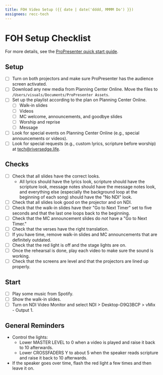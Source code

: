 ```yaml
---
title: FOH Video Setup ({{ date | date('dddd, MMMM Do') }})
assignees: recc-tech
---
```


# FOH Setup Checklist

For more details, see the [ProPresenter quick start guide](https://github.com/recc-tech/tech/wiki/ProPresenter-Quick-Start-Guide).

## Setup

- [ ] Turn on both projectors and make sure ProPresenter has the audience screen activated.
- [ ] Download any new media from Planning Center Online. Move the files to `/Users/visuals/Documents/ProPresenter Assets`.
- [ ] Set up the playlist according to the plan on Planning Center Online.
    - [ ] Walk-in slides
    - [ ] Videos
    - [ ] MC welcome, announcements, and goodbye slides
    - [ ] Worship and reprise
    - [ ] Message
- [ ] Look for special events on Planning Center Online (e.g., special announcements or videos).
- [ ] Look for special requests (e.g., custom lyrics, scripture before worship) at tech@riversedge.life.

## Checks

- [ ] Check that all slides have the correct looks.
    - All lyrics should have the lyrics look, scripture should have the scripture look, message notes should have the message notes look, and everything else (especially the background loop at the beginning of each song) should have the "No NDI" look.
- [ ] Check that all slides look good on the projector and on NDI.
- [ ] Check that the walk-in slides have their "Go to Next Timer" set to five seconds and that the last one loops back to the beginning.
- [ ] Check that the MC announcement slides do _not_ have a "Go to Next Timer."
- [ ] Check that the verses have the right translation.
- [ ] If you have time, remove walk-in slides and MC announcements that are definitely outdated.
- [ ] Check that the red light is off and the stage lights are on.
- [ ] Once the rehearsal is done, play each video to make sure the sound is working.
- [ ] Check that the screens are level and that the projectors are lined up properly.

## Start

- [ ] Play some music from Spotify.
- [ ] Show the walk-in slides.
- [ ] Turn on NDI Video Monitor and select NDI > Desktop-D9Q3BCP > vMix - Output 1.

## General Reminders

- Control the lights:
    - Lower MASTER LEVEL to 0 when a video is played and raise it back to 10 afterwards.
    - Lower CROSSFADERS Y to about 5 when the speaker reads scripture and raise it back to 10 afterwards.
- If the speaker goes over time, flash the red light a few times and then leave it on.
 
